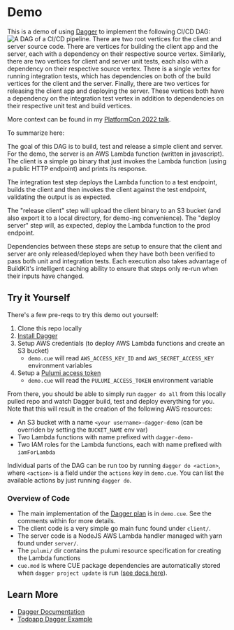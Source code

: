 # Demo
This is a demo of using [Dagger](https://docs.dagger.io/1235/what) to implement the following CI/CD DAG:
![A DAG of a CI/CD pipeline. There are two root vertices for the client and server source code. There are vertices for building the client app and the server, each with a dependency on their respective source vertex. Similarly, there are two vertices for client and server unit tests, each also with a dependency on their respective source vertex. There is a single vertex for running integration tests, which has dependencies on both of the build vertices for the client and the server. Finally, there are two vertices for releasing the client app and deploying the server. These vertices both have a dependency on the integration test vertex in addition to dependencies on their respective unit test and build vertices.](https://github.com/sipsma/dagger-demo/blob/main/cicd_dag.png?raw=true)

More context can be found in my [PlatformCon 2022 talk](https://www.youtube.com/watch?v=yRhb-Wk5ov4).

To summarize here:

The goal of this DAG is to build, test and release a simple client and server. For the demo, the server is an AWS Lambda function (written in javascript). The client is a simple go binary that just invokes the Lambda function (using a public HTTP endpoint) and prints its response.

The integration test step deploys the Lambda function to a test endpoint, builds the client and then invokes the client against the test endpoint, validating the output is as expected.

The "release client" step will upload the client binary to an S3 bucket (and also export it to a local directory, for demo-ing convenience). The "deploy server" step will, as expected, deploy the Lambda function to the prod endpoint.

Dependencies between these steps are setup to ensure that the client and server are only released/deployed when they have both been verified to pass both unit and integration tests. Each execution also takes advantage of BuildKit's intelligent caching ability to ensure that steps only re-run when their inputs have changed.

## Try it Yourself
There's a few pre-reqs to try this demo out yourself:
1. Clone this repo locally
1. [Install Dagger](https://docs.dagger.io/install)
1. Setup AWS credentials (to deploy AWS Lambda functions and create an S3 bucket)
   * `demo.cue` will read `AWS_ACCESS_KEY_ID` and `AWS_SECRET_ACCESS_KEY` environment variables
1. Setup a [Pulumi access token](https://www.pulumi.com/docs/intro/pulumi-service/accounts/#access-tokens)
   * `demo.cue` will read the `PULUMI_ACCESS_TOKEN` environment variable

From there, you should be able to simply run `dagger do all` from this locally pulled repo and watch Dagger build, test and deploy everything for you. Note that this will result in the creation of the following AWS resources:
* An S3 bucket with a name `<your username>-dagger-demo` (can be overriden by setting the `BUCKET_NAME` env var)
* Two Lambda functions with name prefixed with `dagger-demo-`
* Two IAM roles for the Lambda functions, each with name prefixed with `iamForLambda`

Individual parts of the DAG can be run too by running `dagger do <action>`, where `<action>` is a field under the `actions` key in `demo.cue`. You can list the available actions by just running `dagger do`.

### Overview of Code
* The main implementation of the [Dagger plan](https://docs.dagger.io/1202/plan) is in `demo.cue`. See the comments within for more details.
* The client code is a very simple go main func found under `client/`.
* The server code is a NodeJS AWS Lambda handler managed with yarn found under `server/`.
* The `pulumi/` dir contains the pulumi resource specification for creating the Lambda functions
* `cue.mod` is where CUE package dependencies are automatically stored when `dagger project update` is run ([see docs here](https://docs.dagger.io/1215/what-is-cue/#packages)).

## Learn More
* [Dagger Documentation](https://docs.dagger.io/)
* [Todoapp Dagger Example](https://github.com/dagger/todoapp)
